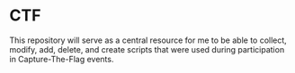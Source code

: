# CTF

This repository will serve as a central resource for me to be able to collect, modify, add, delete, and create scripts that were used during participation in Capture-The-Flag events.

